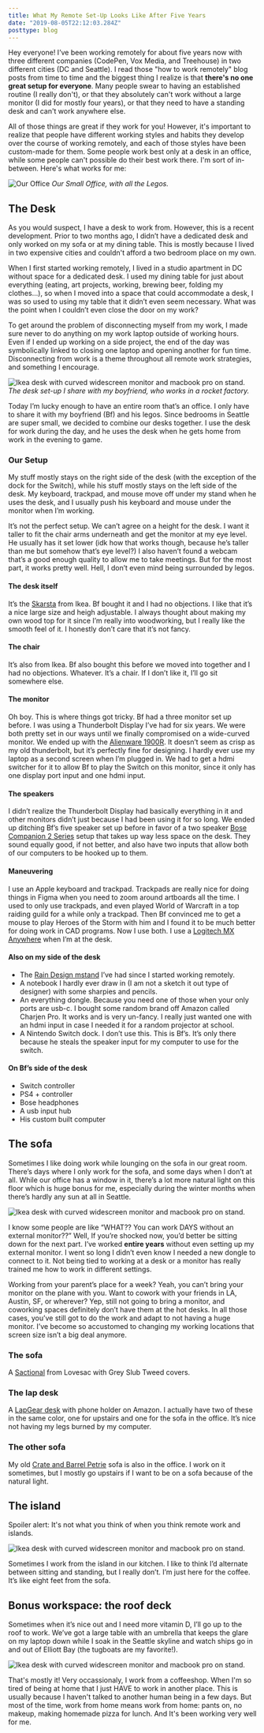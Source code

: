 ```yaml
---
title: What My Remote Set-Up Looks Like After Five Years
date: "2019-08-05T22:12:03.284Z"
posttype: blog
---
```


Hey everyone! I’ve been working remotely for about five years now with three different companies (CodePen, Vox Media, and Treehouse) in two different cities (DC and Seattle). I read those "how to work remotely" blog posts from time to time and the biggest thing I realize is that **there's no one great setup for everyone**. Many people swear to having an established routine (I really don't), or that they absolutely can't work without a large monitor (I did for mostly four years), or that they need to have a standing desk and can't work anywhere else.

All of those things are great if they work for you! However, it's important to realize that people have different working styles and habits they develop over the course of working remotely, and each of those styles have been custom-made for them. Some people work best only at a desk in an office, while some people can't possible do their best work there. I'm sort of in-between. Here's what works for me:

![Our Office](/images/writing/D9160WRU4AAdC8A.jpg)
_Our Small Office, with all the Legos._

## The Desk

As you would suspect, I have a desk to work from. However, this is a recent development. Prior to two months ago, I didn’t have a dedicated desk and only worked on my sofa or at my dining table. This is mostly because I lived in two expensive cities and couldn't afford a two bedroom place on my own.

When I first started working remotely, I lived in a studio apartment in DC without space for a dedicated desk. I used my dining table for just about everything (eating, art projects, working, brewing beer, folding my clothes…), so when I moved into a space that could accommodate a desk, I was so used to using my table that it didn’t even seem necessary. What was the point when I couldn’t even close the door on my work?

To get around the problem of disconnecting myself from my work, I made sure never to do anything on my work laptop outside of working hours. Even if I ended up working on a side project, the end of the day was symbolically linked to closing one laptop and opening another for fun time. Disconnecting from work is a theme throughout all remote work strategies, and something I encourage.

![Ikea desk with curved widescreen monitor and macbook pro on stand.](/images/writing/IMG_2377.JPG)
_The desk set-up I share with my boyfriend, who works in a rocket factory._

Today I’m lucky enough to have an entire room that’s an office. I only have to share it with my boyfriend (Bf) and his legos. Since bedrooms in Seattle are super small, we decided to combine our desks together. I use the desk for work during the day, and he uses the desk when he gets home from work in the evening to game.

### Our Setup

My stuff mostly stays on the right side of the desk (with the exception of the dock for the Switch), while his stuff mostly stays on the left side of the desk. My keyboard, trackpad, and mouse move off under my stand when he uses the desk, and I usually push his keyboard and mouse under the monitor when I’m working.

It’s not the perfect setup. We can’t agree on a height for the desk. I want it taller to fit the chair arms underneath and get the monitor at my eye level. He usually has it set lower (idk how that works though, because he’s taller than me but somehow that’s eye level?) I also haven’t found a webcam that’s a good enough quality to allow me to take meetings. But for the most part, it works pretty well. Hell, I don’t even mind being surrounded by legos.

#### The desk itself

It’s the [Skarsta](https://www.ikea.com/us/en/catalog/products/S29084966/) from Ikea. Bf bought it and I had no objections. I like that it’s a nice large size and heigh adjustable. I always thought about making my own wood top for it since I’m really into woodworking, but I really like the smooth feel of it. I honestly don’t care that it’s not fancy.

#### The chair

It’s also from Ikea. Bf also bought this before we moved into together and I had no objections. Whatever. It’s a chair. If I don’t like it, I’ll go sit somewhere else.

#### The monitor

Oh boy. This is where things got tricky. Bf had a three monitor set up before. I was using a Thunderbolt Display I’ve had for six years. We were both pretty set in our ways until we finally compromised on a wide-curved monitor. We ended up with the [Alienware 1900R](https://www.amazon.com/Dell-Alienware-Monitor-Resolution-Overclocked/dp/B0777RY75V/ref=sr_1_2?crid=2BMV90OLKPGK2&keywords=alienware+curved+monitor&qid=1564015202&s=gateway&sprefix=alienware+curved%2Caps%2C199&sr=8-2). It doesn’t seem as crisp as my old thunderbolt, but it’s perfectly fine for designing. I hardly ever use my laptop as a second screen when I’m plugged in. We had to get a hdmi switcher for it to allow Bf to play the Switch on this monitor, since it only has one display port input and one hdmi input.

#### The speakers

I didn’t realize the Thunderbolt Display had basically everything in it and other monitors didn’t just because I had been using it for so long. We ended up ditching Bf’s five speaker set up before in favor of a two speaker [Bose Companion 2 Series](https://www.amazon.com/Bose-Companion-III-Multimedia-Speakers/dp/B00CD1PTF0/ref=sr_1_4?keywords=bose+speakers&qid=1564015511&s=gateway&sr=8-4) setup that takes up way less space on the desk. They sound equally good, if not better, and also have two inputs that allow both of our computers to be hooked up to them.

#### Maneuvering

I use an Apple keyboard and trackpad. Trackpads are really nice for doing things in Figma when you need to zoom around artboards all the time. I used to only use trackpads, and even played World of Warcraft in a top raiding guild for a while only a trackpad. Then Bf convinced me to get a mouse to play Heroes of the Storm with him and I found it to be much better for doing work in CAD programs. Now I use both. I use a [Logitech MX Anywhere](https://www.amazon.com/Logitech-Anywhere-Wireless-Cross-Computer-Control/dp/B071VK5KXN?ref_=bl_dp_s_web_2529810011) when I’m at the desk.

#### Also on my side of the desk

- The [Rain Design mstand](https://www.amazon.com/Rain-Design-mStand-Laptop-Patented/dp/B000OOYECC/ref=sr_1_3?crid=1QO78PBK1N7O4&keywords=rain+design+mstand&qid=1564015593&s=gateway&sprefix=rain+design+m%2Caps%2C202&sr=8-3) I’ve had since I started working remotely.
- A notebook I hardly ever draw in (I am not a sketch it out type of designer) with some sharpies and pencils.
- An everything dongle. Because you need one of those when your only ports are usb-c. I bought some random brand off Amazon called Charjen Pro. It works and is very un-fancy. I really just wanted one with an hdmi input in case I needed it for a random projector at school.
- A Nintendo Switch dock. I don’t use this. This is Bf’s. It’s only there because he steals the speaker input for my computer to use for the switch.

#### On Bf’s side of the desk

- Switch controller
- PS4 + controller
- Bose headphones
- A usb input hub
- His custom built computer

## The sofa

Sometimes I like doing work while lounging on the sofa in our great room. There’s days where I only work for the sofa, and some days when I don’t at all. While our office has a window in it, there’s a lot more natural light on this floor which is huge bonus for me, especially during the winter months when there’s hardly any sun at all in Seattle.

![Ikea desk with curved widescreen monitor and macbook pro on stand.](/images/writing/IMG_1226.JPG)

I know some people are like “WHAT?? You can work DAYS without an external monitor??” Well, If you’re shocked now, you’d better be sitting down for the next part. I’ve worked **entire years** without even setting up my external monitor. I went so long I didn’t even know I needed a new dongle to connect to it. Not being tied to working at a desk or a monitor has really trained me how to work in different settings.

Working from your parent’s place for a week? Yeah, you can’t bring your monitor on the plane with you. Want to cowork with your friends in LA, Austin, SF, or wherever? Yep, still not going to bring a monitor, and coworking spaces definitely don’t have them at the hot desks. In all those cases, you’ve still got to do the work and adapt to not having a huge monitor. I’ve become so accustomed to changing my working locations that screen size isn’t a big deal anymore.

### The sofa

A [Sactional](https://www.lovesac.com/search/modular-furniture/sectionals) from Lovesac with Grey Slub Tweed covers.

### The lap desk

A [LapGear desk](https://www.amazon.com/LapGear-Designer-Desk-phone-holder/dp/B07N9JD6YQ?ref_=bl_dp_s_web_5317313011&th=1) with phone holder on Amazon. I actually have two of these in the same color, one for upstairs and one for the sofa in the office. It’s nice not having my legs burned by my computer.

### The other sofa

My old [Crate and Barrel Petrie](https://www.crateandbarrel.com/petrie-sofa/s106389) sofa is also in the office. I work on it sometimes, but I mostly go upstairs if I want to be on a sofa because of the natural light.

## The island

Spoiler alert: It's not what you think of when you think remote work and islands.

![Ikea desk with curved widescreen monitor and macbook pro on stand.](/images/writing/IMG_7998.JPG)

Sometimes I work from the island in our kitchen. I like to think I’d alternate between sitting and standing, but I really don’t. I’m just here for the coffee. It’s like eight feet from the sofa.

## Bonus workspace: the roof deck

Sometimes when it’s nice out and I need more vitamin D, I’ll go up to the roof to work. We’ve got a large table with an umbrella that keeps the glare on my laptop down while I soak in the Seattle skyline and watch ships go in and out of Elliott Bay (the tugboats are my favorite!).

![Ikea desk with curved widescreen monitor and macbook pro on stand.](/images/writing/IMG_2981.jpg)

That's mostly it! Very occassionaly, I work from a coffeeshop. When I'm so tired of being at home that I just HAVE to work in another place. This is usually because I haven't talked to another human being in a few days. But most of the time, work from home means work from home: pants on, no makeup, making homemade pizza for lunch. And It's been working very well for me.
